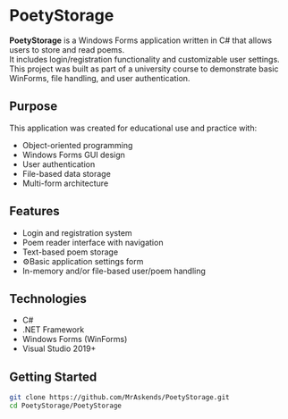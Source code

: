 # PoetyStorage
**PoetyStorage** is a Windows Forms application written in C# that allows users to store and read poems.  
It includes login/registration functionality and customizable user settings.  
This project was built as part of a university course to demonstrate basic WinForms, file handling, and user authentication.

## Purpose

This application was created for educational use and practice with:
- Object-oriented programming
- Windows Forms GUI design
- User authentication
- File-based data storage
- Multi-form architecture

## Features

- Login and registration system
- Poem reader interface with navigation
- Text-based poem storage
- ⚙Basic application settings form
- In-memory and/or file-based user/poem handling

## Technologies

- C#  
- .NET Framework  
- Windows Forms (WinForms)  
- Visual Studio 2019+

## Getting Started

```bash
git clone https://github.com/MrAskends/PoetyStorage.git
cd PoetyStorage/PoetyStorage
```
